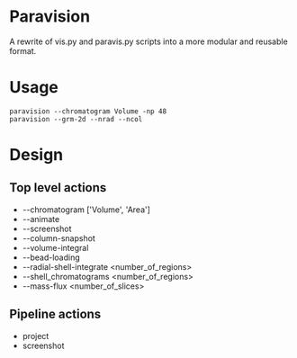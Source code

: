 # Paravision

A rewrite of vis.py and paravis.py scripts into a more modular and reusable format. 

# Usage

```
paravision --chromatogram Volume -np 48
paravision --grm-2d --nrad --ncol
```

# Design

## Top level actions
- --chromatogram ['Volume', 'Area']
- --animate
- --screenshot
- --column-snapshot 
- --volume-integral
- --bead-loading
- --radial-shell-integrate <number_of_regions>
- --shell_chromatograms <number_of_regions>
- --mass-flux <number_of_slices>

## Pipeline actions
- project
- screenshot

